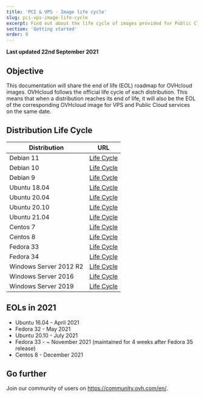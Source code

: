 ```yaml
---
title: 'PCI & VPS - Image life cycle'
slug: pci-vps-image-life-cycle
excerpt: Find out about the life cycle of images provided for Public Cloud & VPS 
section: 'Getting started'
order: 8
---
```


**Last updated 22nd September 2021**

## Objective

This documentation will share the end of life (EOL) roadmap for OVHcloud images. OVHcloud follows the official life cycle of each distribution. This means that when a distribution reaches its end of life, it will also be the EOL of the corresponding OVHcloud image for VPS and Public Cloud services on the same date.

## Distribution Life Cycle

| Distribution                  | URL                                                                                       |
| ----------------------------- | ----------------------------------------------------------------------------------------- |
| Debian 11                     | [Life Cycle](https://wiki.debian.org/DebianReleases)                                      |
| Debian 10                     | [Life Cycle](https://wiki.debian.org/DebianReleases)                                      |
| Debian 9                      | [Life Cycle](https://wiki.debian.org/DebianReleases)                                      |
| Ubuntu 18.04                  | [Life Cycle](https://wiki.ubuntu.com/Releases)                                            |
| Ubuntu 20.04                  | [Life Cycle](https://wiki.ubuntu.com/Releases)                                            |
| Ubuntu 20.10                  | [Life Cycle](https://wiki.ubuntu.com/Releases)                                            |
| Ubuntu 21.04                  | [Life Cycle](https://wiki.ubuntu.com/Releases)                                            |
| Centos 7                      | [Life Cycle](https://wiki.centos.org/About/Product)                                       |
| Centos 8                      | [Life Cycle](https://wiki.centos.org/About/Product)                                       |
| Fedora 33                     | [Life Cycle](https://fedoraproject.org/wiki/Fedora_Release_Life_Cycle)                    |
| Fedora 34                     | [Life Cycle](https://fedoraproject.org/wiki/Fedora_Release_Life_Cycle)                    |
| Windows Server 2012 R2        | [Life Cycle](https://docs.microsoft.com/en-us/lifecycle/products/windows-server-2012-r2)  |
| Windows Server 2016           | [Life Cycle](https://docs.microsoft.com/en-us/lifecycle/products/windows-server-2016)     |
| Windows Server 2019           | [Life Cycle](https://docs.microsoft.com/en-us/lifecycle/products/windows-server-2019)     |

## EOLs in 2021

- Ubuntu 16.04 - April 2021
- Fedora 32 - May 2021
- Ubuntu 20.10 - July 2021
- Fedora 33 - ~ November 2021 (maintained for 4 weeks after Fedora 35 release)
- Centos 8 - December 2021

## Go further

Join our community of users on <https://community.ovh.com/en/>.
